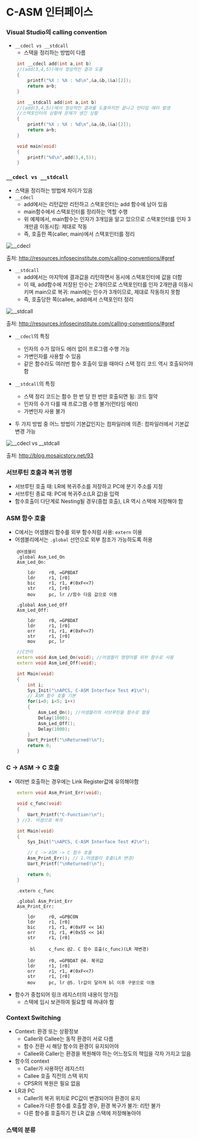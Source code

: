 # C-ASM 인터페이스
### Visual Studio의 calling convention
- `__cdecl vs __stdcall`
	- 스택을 정리하는 방법이 다름

```cpp
	int __cdecl add(int a,int b)
	//(add(3,4,5))에서 정상적인 결과 도출
	{
		printf("%X : %X : %d\n",&a,&b,(&a)[2]);
		return a+b;
	}

	int __stdcall add(int a,int b)
	//(add(3,4,5))에서 정상적인 결과를 도출하지만 끝나고 런타임 에러 발생
	//스택포인터의 상황에 문제가 생긴 상황
	{
		printf("%X : %X : %d\n",&a,&b,(&a)[2]);
		return a+b;
	}

	void main(void)
	{
		printf("%d\n",add(3,4,5));
	}
```

### `__cdecl vs __stdcall`
- 스택을 정리하는 방법에 차이가 있음
- `__cdecl`
	- add에서는 리턴값만 리턴하고 스택포인터는 add 함수에 남아 있음
	- main함수에서 스택포인터를 정리하는 역할 수행
	- 위 예제에서, main함수는 인자가 3개임을 알고 있으므로 스택포인터를 인자 3개만큼 이동시킴: 제대로 작동
	- 즉, 호출한 쪽(caller, main)에서 스택포인터를 정리

![__cdecl](http://2we26u4fam7n16rz3a44uhbe1bq2.wpengine.netdna-cdn.com/wp-content/uploads/120912_1254_CallingConv1.png)

출처: http://resources.infosecinstitute.com/calling-conventions/#gref

- `__stdcall`
	- add에서는 마지막에 결과값을 리턴하면서 동시에 스택포인터에 값을 더함
	- 이 때, add함수에 저장된 인수는 2개이므로 스택포인터를 인자 2개만큼 이동시키며 main으로 복귀: main에는 인수가 3개이므로, 제대로 작동하지 못함
	- 즉, 호출당한 쪽(callee, add)에서 스택포인터 정리

![__stdcall](http://2we26u4fam7n16rz3a44uhbe1bq2.wpengine.netdna-cdn.com/wp-content/uploads/120912_1254_CallingConv2.png)

출처: http://resources.infosecinstitute.com/calling-conventions/#gref

- `__cdecl`의 특징
	- 인자의 수가 많아도 에러 없이 프로그램 수행 가능
	- 가변인자를 사용할 수 있음
	- 같은 함수라도 여러번 함수 호출이 있을 때마다 스택 정리 코드 역시 호출되어야 함

- `__stdcall`의 특징
	- 스택 정리 코드는 함수 한 번 당 한 번만 호출되면 됨: 코드 절약
	- 인자의 수가 다를 때 프로그램 수행 불가(런타임 에러)
	- 가변인자 사용 불가
- 두 가지 방법 중 어느 방법이 기본값인지는 컴파일러에 의존: 컴파일러에서 기본값 변경 가능

![__cdecl vs __stdcall](http://cfile10.uf.tistory.com/image/263C353F51DCF1E81AAD56)

출처: http://blog.mosaicstory.net/93

### 서브루틴 호출과 복귀 명령
- 서브루틴 호출 때: LR에 복귀주소를 저장하고 PC에 분기 주소를 지정
- 서브루틴 종료 때: PC에 복귀주소(LR 값)을 입력
- 함수호출이 다단계로 Nesting될 경우(중첩 호출), LR 역시 스택에 저장해야 함

### ASM 함수 호출
- C에서는 어셈블리 함수를 외부 함수처럼 사용: `extern` 이용
- 어셈블리에서는 `.global` 선언으로 외부 참조가 가능하도록 허용

```assembly
	@어셈블리
	.global	Asm_Led_On
	Asm_Led_On:

		ldr 	r0, =GPBDAT
		ldr		r1, [r0]
		bic		r1, r1, #(0xF<<7)
		str		r1, [r0]
		mov		pc, lr //함수 다음 값으로 이동

	.global	Asm_Led_Off
	Asm_Led_Off:

		ldr 	r0, =GPBDAT
		ldr		r1, [r0]
		orr		r1, r1, #(0xF<<7)
		str		r1, [r0]
		mov		pc, lr
```
```cpp
	//C언어
	extern void Asm_Led_On(void); //어셈블리 명령어를 외부 함수로 사용
	extern void Asm_Led_Off(void);

	int Main(void)
	{
		int i;
		Sys_Init("\nAPCS, C-ASM Interface Test #1\n");
		// ASM 함수 호출 기본
		for(i=0; i<5; i++)
		{
			Asm_Led_On(); //어셈블리의 서브루틴을 함수로 활용
			Delay(1000);
			Asm_Led_Off();
			Delay(1000);
		}
		Uart_Printf("\nReturned!\n");
		return 0;
	}
```

### C -> ASM -> C 호출
- 여러번 호출하는 경우에는 Link Register값에 유의해야함

```cpp
	extern void Asm_Print_Err(void);

	void c_func(void)
	{
		Uart_Printf("C-Function!\n");
	} //3. 어셈으로 복귀

	int Main(void)
	{
		Sys_Init("\nAPCS, C-ASM Interface Test #2\n");

		// C -> ASM -> C 함수 호출
		Asm_Print_Err(); // 1.어셈블리 호출(LR 변경)
		Uart_Printf("\nReturned!\n");

		return 0;
	}
```
```assembly
	.extern c_func

	.global	Asm_Print_Err
	Asm_Print_Err:

		ldr		r0, =GPBCON
		ldr		r1, [r0]
		bic		r1, r1, #(0xFF << 14)
		orr		r1, r1, #(0x55 << 14)
		str		r1, [r0]

		 bl		c_func @2. C 함수 호출(c_func)(LR 재변경)

		ldr		r0, =GPBDAT @4. 복귀값
		ldr		r1, [r0]
		orr		r1, r1, #(0xF<<7)
		str		r1, [r0]
		mov		pc, lr @5. lr값이 달라져 bl 이후 구문으로 이동
```

- 함수가 중첩되어 링크 레지스터의 내용이 망가짐
	- 스택에 임시 보관하여 필요할 때 꺼내야 함

### Context Switching
- Context: 환경 또는 상황정보
	- Caller와 Callee는 동작 환경이 서로 다름
	- 함수 전환 시 해당 함수의 환경이 유지되어야
	- Callee와 Caller는 환경을 복원해야 하는 어느정도의 책임을 각자 가지고 있음
- 함수의 context
	- Caller가 사용하던 레지스터
	- Callee 호출 직전의 스택 위치
	- CPSR의 복원은 필요 없음
- LR과 PC
	- Caller의 복귀 위치로 PC값이 변경되어야 환경이 유지
	- Callee가 다른 함수를 호출할 경우, 환경 복구가 불가: 리턴 불가
	- 다른 함수를 호출하기 전 LR 값을 스택에 저장해놓아야

### 스택의 분류
